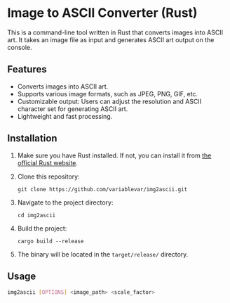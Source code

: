 # Image to ASCII Converter (Rust)

This is a command-line tool written in Rust that converts images into ASCII art. It takes an image file as input and generates ASCII art output on the console.

## Features

- Converts images into ASCII art.
- Supports various image formats, such as JPEG, PNG, GIF, etc.
- Customizable output: Users can adjust the resolution and ASCII character set for generating ASCII art.
- Lightweight and fast processing.

## Installation

1. Make sure you have Rust installed. If not, you can install it from [the official Rust website](https://www.rust-lang.org/).
2. Clone this repository:

   ```
   git clone https://github.com/variablevar/img2ascii.git
   ```

3. Navigate to the project directory:

   ```
   cd img2ascii
   ```

4. Build the project:

   ```
   cargo build --release
   ```

5. The binary will be located in the `target/release/` directory.

## Usage

```sh
img2ascii [OPTIONS] <image_path> <scale_factor>
```
